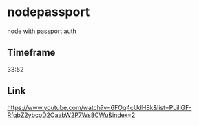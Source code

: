 # nodepassport
node with passport auth

## Timeframe
33:52

## Link
https://www.youtube.com/watch?v=6FOq4cUdH8k&list=PLillGF-RfqbZ2ybcoD2OaabW2P7Ws8CWu&index=2